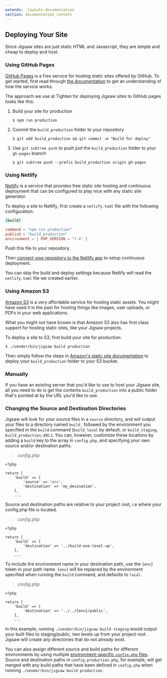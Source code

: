 ```yaml
---
extends: _layouts.documentation
section: documentation_content
---
```


## Deploying Your Site

Since Jigsaw sites are just static HTML and Javascript, they are simple and cheap to deploy and host.

### Using GitHub Pages

[GitHub Pages](https://pages.github.com/) is a free service for hosting static sites offered by GitHub. To get started, first read through [the documentation](https://help.github.com/categories/github-pages-basics/) to get an understanding of how the service works.

The approach we use at Tighten for deploying Jigsaw sites to GitHub pages looks like this:

1. Build your site for production

    ```
    $ npm run production
    ```

2. Commit the `build_production` folder to your repository

    ```
    $ git add build_production && git commit -m "Build for deploy"
    ```

3. Use `git subtree push` to push _just_ the `build_production` folder to your `gh-pages` branch

    ```
    $ git subtree push --prefix build_production origin gh-pages
    ```

### Using Netlify

[Netlify](https://www.netlify.com/) is a service that provides free static site hosting and continuous deployment that can be configured to play nice with any static site generator.

To deploy a site to Netlify, first create a `netlify.toml` file with the following configuration:

```toml
[build]

command = "npm run production"
publish = "build_production"
environment = { PHP_VERSION = "7.4" }
```

Push this file to your repository.

Then [connect your repository to the Netlify app](https://app.netlify.com/start) to setup continuous deployment.

You can skip the build and deploy settings because Netlify will read the `netlify.toml` file we created earlier.

### Using Amazon S3

[Amazon S3](https://aws.amazon.com/s3/) is a very affordable service for hosting static assets. You might have used it in the past for hosting things like images, user uploads, or PDFs in your web applications.

What you might not have known is that Amazon S3 also has first class support for hosting static sites, like your Jigsaw projects.

To deploy a site to S3, first build your site for production:

```
$ ./vendor/bin/jigsaw build production
```

Then simply follow the steps in [Amazon's static site documentation](http://docs.aws.amazon.com/gettingstarted/latest/swh/website-hosting-intro.html) to deploy your `build_production` folder to your S3 bucket.

### Manually

If you have an existing server that you'd like to use to host your Jigsaw site, all you need to do is get the contents `build_production` into a public folder that's pointed at by the URL you'd like to use.

### Changing the Source and Destination Directories

Jigsaw will look for your source files in a `source` directory, and will output your files to a directory named `build_` followed by the environment you specified in the `build` command (`build_local` by default, or `build_staging`, `build_production`, etc.). You can, however, customize these locations by adding a `build` key to the array in `config.php`, and specifying your own source and/or destination paths.

> _config.php_

```
<?php

return [
    'build' => [
        'source' => 'src',
        'destination' => 'my_desination',
    ],
    ...
```

Source and destination paths are relative to your project root, i.e where your config.php file is located.

> _config.php_

```
<?php

return [
    'build' => [
        'destination' => '../build-one-level-up',
    ],
    ...
```

To include the environment name in your destination path, use the `{env}` token in your path name. `{env}` will be replaced by the environment specified when running the `build` command, and defaults to `local`.

> _config.php_

```
<?php

return [
    'build' => [
        'destination' => '../../{env}/public',
    ],
    ...
```

In this example, running `./vendor/bin/jigsaw build staging` would output your built files to staging/public, two levels up from your project root. Jigsaw will create any directories that do not already exist.

You can also assign different source and build paths for different environments by using multiple [environment-specific `config.php` files](/docs/environments/). Source and destination paths in `config.production.php`, for example, will get merged with any build paths that have been defined in `config.php` when running `./vendor/bin/jigsaw build production`.

